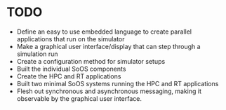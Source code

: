 TODO
====

* Define an easy to use embedded language to create parallel applications that run on the simulator
* Make a graphical user interface/display that can step through a simulation run
* Create a configuration method for simulator setups
* Built the individual SoOS components
* Create the HPC and RT applications
* Built two minimal SoOS systems running the HPC and RT applications
* Flesh out synchronous and asynchronous messaging, making it observable by the graphical user interface.
